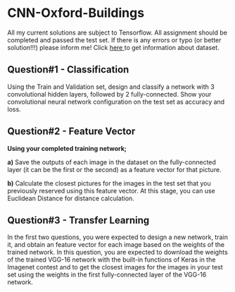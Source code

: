 
# CNN-Oxford-Buildings

All my current solutions are subject to Tensorflow. All assignment should be completed and passed the test set. If there is any errors or typo (or better solution!!!) please inform me! Click [here ](https://www.robots.ox.ac.uk/~vgg/data/oxbuildings/)to get information about dataset.

## Question#1 - Classification
Using the Train and Validation set, design and classify a network with 3 convolutional hidden layers, followed by 2 fully-connected. Show your convolutional neural network configuration on the test set as accuracy and loss.

## Question#2 - Feature Vector
**Using your completed training network;**

**a)**  Save the outputs of each image in the dataset on the fully-connected layer (it can be the first or the second) as a feature vector for that picture.

**b)**  Calculate the closest pictures for the images in the test set that you previously reserved using this feature vector. At this stage, you can use Euclidean Distance for distance calculation.

## Question#3 - Transfer Learning

In the first two questions, you were expected to design a new network, train it, and obtain an feature vector for each image based on the weights of the trained network. In this question, you are expected to download the weights of the trained VGG-16 network with the built-in functions of Keras in the Imagenet contest and to get the closest images for the images in your test set using the weights in the first fully-connected layer of the VGG-16 network. 

